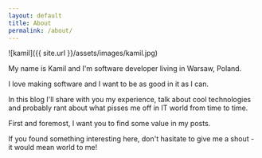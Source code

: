 ```yaml
---
layout: default
title: About
permalink: /about/
---
```


![kamil]({{ site.url }}/assets/images/kamil.jpg)

My name is Kamil and I'm software developer living in Warsaw, Poland.

I love making software and I want to be as good in it as I can.

In this blog I'll share with you my experience, talk about cool technologies and probably rant about what pisses me off in IT world from time to time.

First and foremost, I want you to find some value in my posts.

If you found something interesting here, don't hasitate to give me a shout - it would mean world to me!




